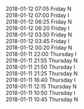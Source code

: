 2018-01-12 07:05 Friday  N  
2018-01-12 07:00 Friday  I  
2018-01-12 06:25 Friday  N  
2018-01-12 06:20 Friday  I  
2018-01-12 03:50 Friday  N  
2018-01-12 03:45 Friday  I  
2018-01-12 00:20 Friday  N  
2018-01-11 22:00 Thursday  I  
2018-01-11 21:55 Thursday  N  
2018-01-11 21:50 Thursday  I  
2018-01-11 21:25 Thursday  N  
2018-01-11 16:40 Thursday  I  
2018-01-11 12:15 Thursday  N  
2018-01-11 10:50 Thursday  I  
2018-01-11 10:45 Thursday  N  
